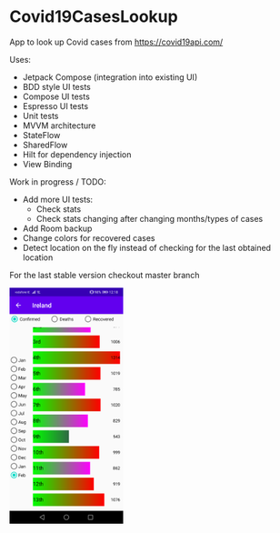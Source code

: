 # Covid19CasesLookup
App to look up Covid cases from https://covid19api.com/

Uses:
- Jetpack Compose (integration into existing UI)
- BDD style UI tests
- Compose UI tests
- Espresso UI tests
- Unit tests
- MVVM architecture
- StateFlow
- SharedFlow
- Hilt for dependency injection
- View Binding

Work in progress / TODO:
- Add more UI tests:
    - Check stats
    - Check stats changing after changing months/types of cases
- Add Room backup
- Change colors for recovered cases
- Detect location on the fly instead of checking for the last obtained location

For the last stable version checkout master branch

<img src="screenshots/second_updated_colors.png" width="200">
<src="screenshots/covid_lookup.mp4" width="200">
